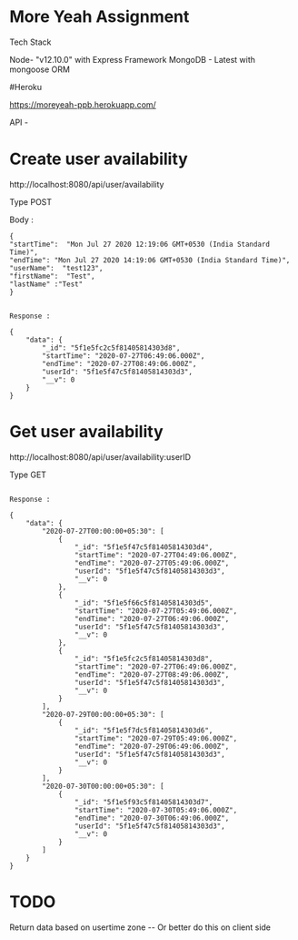 
# More Yeah Assignment

Tech Stack

Node- "v12.10.0" with Express Framework
MongoDB - Latest with mongoose ORM


#Heroku

https://moreyeah-ppb.herokuapp.com/

API - 


# Create user availability
http://localhost:8080/api/user/availability

Type POST

Body : 
```
{
"startTime":  "Mon Jul 27 2020 12:19:06 GMT+0530 (India Standard Time)",
"endTime": "Mon Jul 27 2020 14:19:06 GMT+0530 (India Standard Time)",
"userName":  "test123",
"firstName":  "Test",
"lastName" :"Test"
}


Response :

{
    "data": {
        "_id": "5f1e5fc2c5f81405814303d8",
        "startTime": "2020-07-27T06:49:06.000Z",
        "endTime": "2020-07-27T08:49:06.000Z",
        "userId": "5f1e5f47c5f81405814303d3",
        "__v": 0
    }
}
```



# Get user availability
http://localhost:8080/api/user/availability:userID

Type GET

```

Response :

{
    "data": {
        "2020-07-27T00:00:00+05:30": [
            {
                "_id": "5f1e5f47c5f81405814303d4",
                "startTime": "2020-07-27T04:49:06.000Z",
                "endTime": "2020-07-27T05:49:06.000Z",
                "userId": "5f1e5f47c5f81405814303d3",
                "__v": 0
            },
            {
                "_id": "5f1e5f66c5f81405814303d5",
                "startTime": "2020-07-27T05:49:06.000Z",
                "endTime": "2020-07-27T06:49:06.000Z",
                "userId": "5f1e5f47c5f81405814303d3",
                "__v": 0
            },
            {
                "_id": "5f1e5fc2c5f81405814303d8",
                "startTime": "2020-07-27T06:49:06.000Z",
                "endTime": "2020-07-27T08:49:06.000Z",
                "userId": "5f1e5f47c5f81405814303d3",
                "__v": 0
            }
        ],
        "2020-07-29T00:00:00+05:30": [
            {
                "_id": "5f1e5f7dc5f81405814303d6",
                "startTime": "2020-07-29T05:49:06.000Z",
                "endTime": "2020-07-29T06:49:06.000Z",
                "userId": "5f1e5f47c5f81405814303d3",
                "__v": 0
            }
        ],
        "2020-07-30T00:00:00+05:30": [
            {
                "_id": "5f1e5f93c5f81405814303d7",
                "startTime": "2020-07-30T05:49:06.000Z",
                "endTime": "2020-07-30T06:49:06.000Z",
                "userId": "5f1e5f47c5f81405814303d3",
                "__v": 0
            }
        ]
    }
}
```

# TODO

Return data based on usertime zone --  Or better do this on client side